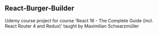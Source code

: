 ## React-Burger-Builder

Udemy course project for course 'React 16 - The Complete Guide (incl. React Router 4 and Redux)' taught by Maximilian Schwarzmüller

